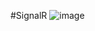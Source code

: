 #SignalR 
![image](https://github.com/SerkanTemiz01/SignalR-App/assets/115589345/74e3bf64-b195-4e91-923a-627ee9cd4d61)
